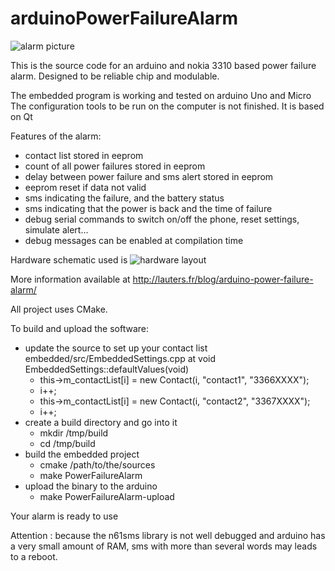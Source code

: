 arduinoPowerFailureAlarm
========================

![alarm picture](http://lauters.fr/blog/wp-content/uploads/2013/10/box_opened.jpg "Power Failure Alarm")

This is the source code for an arduino and nokia 3310 based power failure alarm.
Designed to be reliable chip and modulable.

The embedded program is working and tested on arduino Uno and Micro
The configuration tools to be run on the computer is not finished. It is based on Qt


Features of the alarm:
- contact list stored in eeprom
- count of all power failures stored in eeprom
- delay between power failure and sms alert stored in eeprom
- eeprom reset if data not valid
- sms indicating the failure, and the battery status
- sms indicating that  the power is back and the time of failure
- debug serial commands to switch on/off the phone, reset settings, simulate alert...
- debug messages can be enabled at compilation time


Hardware schematic used is
![hardware layout](http://lauters.fr/blog/wp-content/uploads/2013/10/layout.png "Hardware Layout")

More information available at http://lauters.fr/blog/arduino-power-failure-alarm/

All project uses CMake.

To build and upload the software:
- update the source to set up your contact list 
embedded/src/EmbeddedSettings.cpp at void EmbeddedSettings::defaultValues(void)
	- this->m_contactList[i] = new Contact(i, "contact1", "3366XXXX");
	- i++;
	- this->m_contactList[i] = new Contact(i, "contact2", "3367XXXX");
	- i++;
- create a build directory and go into it
	- mkdir /tmp/build
	- cd /tmp/build
- build the embedded project
	- cmake /path/to/the/sources
	- make PowerFailureAlarm
- upload the binary to the arduino
	- make PowerFailureAlarm-upload

Your alarm is ready to use

Attention : because the n61sms library is not well debugged and arduino has a very small amount of RAM, sms with more than several words may leads to a reboot.